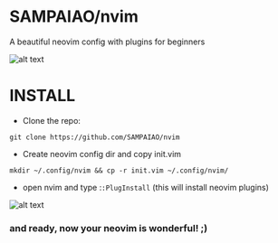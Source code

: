 # SAMPAIAO/nvim

A beautiful neovim config with plugins for beginners

![alt text](https://i.imgur.com/2tyUe91.png)

# INSTALL

* Clone the repo:

```
git clone https://github.com/SAMPAIAO/nvim
```

* Create neovim config dir and copy init.vim

```
mkdir ~/.config/nvim && cp -r init.vim ~/.config/nvim/
```

* open nvim and type :```:PlugInstall``` (this will install neovim plugins)

![alt text](https://i.imgur.com/zkKWrDw.png)

### and ready, now your neovim is wonderful! ;) 
